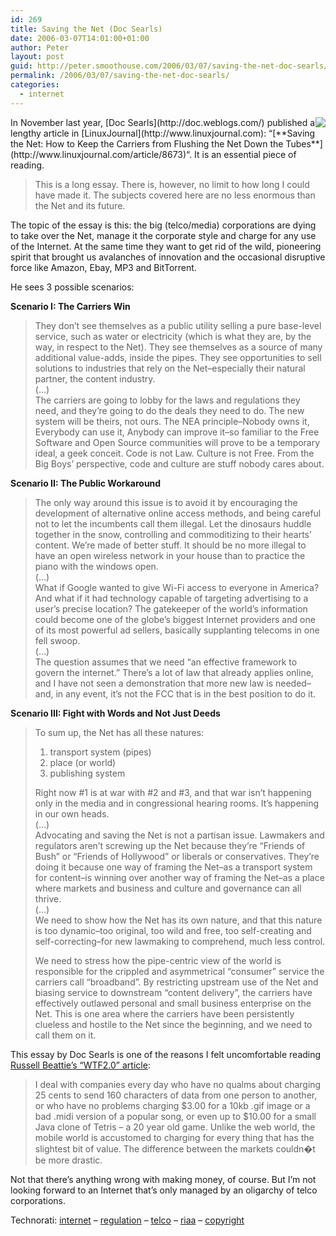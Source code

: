 ```yaml
---
id: 269
title: Saving the Net (Doc Searls)
date: 2006-03-07T14:01:00+01:00
author: Peter
layout: post
guid: http://peter.smoothouse.com/2006/03/07/saving-the-net-doc-searls/
permalink: /2006/03/07/saving-the-net-doc-searls/
categories:
  - internet
---
```

<img style="float: right" src="http://static.userland.com/images/doc/centerHead1.gif" />  
In November last year, [Doc Searls](http://doc.weblogs.com/) published a lengthy article in [LinuxJournal](http://www.linuxjournal.com): &#8220;[**Saving the Net: How to Keep the Carriers from Flushing the Net Down the Tubes**](http://www.linuxjournal.com/article/8673)&#8220;. It is an essential piece of reading.

> This is a long essay. There is, however, no limit to how long I could have made it. The subjects covered here are no less enormous than the Net and its future.

The topic of the essay is this: the big (telco/media) corporations are dying to take over the Net, manage it the corporate style and charge for any use of the Internet. At the same time they want to get rid of the wild, pioneering spirit that brought us avalanches of innovation and the occasional disruptive force like Amazon, Ebay, MP3 and BitTorrent.  
<!--more-->

  
He sees 3 possible scenarios:

**Scenario I: The Carriers Win**

> They don&#8217;t see themselves as a public utility selling a pure base-level service, such as water or electricity (which is what they are, by the way, in respect to the Net). They see themselves as a source of many additional value-adds, inside the pipes. They see opportunities to sell solutions to industries that rely on the Net&#8211;especially their natural partner, the content industry.  
> (&#8230;)  
> The carriers are going to lobby for the laws and regulations they need, and they&#8217;re going to do the deals they need to do. The new system will be theirs, not ours. The NEA principle&#8211;Nobody owns it, Everybody can use it, Anybody can improve it&#8211;so familiar to the Free Software and Open Source communities will prove to be a temporary ideal, a geek conceit. Code is not Law. Culture is not Free. From the Big Boys&#8217; perspective, code and culture are stuff nobody cares about.

**Scenario II: The Public Workaround**

> The only way around this issue is to avoid it by encouraging the development of alternative online access methods, and being careful not to let the incumbents call them illegal. Let the dinosaurs huddle together in the snow, controlling and commoditizing to their hearts&#8217; content. We&#8217;re made of better stuff. It should be no more illegal to have an open wireless network in your house than to practice the piano with the windows open.  
> (&#8230;)  
> What if Google wanted to give Wi-Fi access to everyone in America? And what if it had technology capable of targeting advertising to a user&#8217;s precise location? The gatekeeper of the world&#8217;s information could become one of the globe&#8217;s biggest Internet providers and one of its most powerful ad sellers, basically supplanting telecoms in one fell swoop.  
> (&#8230;)  
> The question assumes that we need &#8220;an effective framework to govern the internet.&#8221; There&#8217;s a lot of law that already applies online, and I have not seen a demonstration that more new law is needed&#8211;and, in any event, it&#8217;s not the FCC that is in the best position to do it.

**Scenario III: Fight with Words and Not Just Deeds**

> To sum up, the Net has all these natures:
> 
>   1. transport system (pipes) 
>   2. place (or world)
>   3. publishing system
> 
> Right now #1 is at war with #2 and #3, and that war isn&#8217;t happening only in the media and in congressional hearing rooms. It&#8217;s happening in our own heads.  
> (&#8230;)  
> Advocating and saving the Net is not a partisan issue. Lawmakers and regulators aren&#8217;t screwing up the Net because they&#8217;re &#8220;Friends of Bush&#8221; or &#8220;Friends of Hollywood&#8221; or liberals or conservatives. They&#8217;re doing it because one way of framing the Net&#8211;as a transport system for content&#8211;is winning over another way of framing the Net&#8211;as a place where markets and business and culture and governance can all thrive.  
> (&#8230;)  
> We need to show how the Net has its own nature, and that this nature is too dynamic&#8211;too original, too wild and free, too self-creating and self-correcting&#8211;for new lawmaking to comprehend, much less control.
> 
> We need to stress how the pipe-centric view of the world is responsible for the crippled and asymmetrical &#8220;consumer&#8221; service the carriers call &#8220;broadband&#8221;. By restricting upstream use of the Net and biasing service to downstream &#8220;content delivery&#8221;, the carriers have effectively outlawed personal and small business enterprise on the Net. This is one area where the carriers have been persistently clueless and hostile to the Net since the beginning, and we need to call them on it.

This essay by Doc Searls is one of the reasons I felt uncomfortable reading [Russell Beattie&#8217;s &#8220;WTF2.0&#8221; article](http://www.russellbeattie.com/notebook/1008838.html):

> I deal with companies every day who have no qualms about charging 25 cents to send 160 characters of data from one person to another, or who have no problems charging $3.00 for a 10kb .gif image or a bad .midi version of a popular song, or even up to $10.00 for a small Java clone of Tetris &#8211; a 20 year old game. Unlike the web world, the mobile world is accustomed to charging for every thing that has the slightest bit of value. The difference between the markets couldn�t be more drastic.

Not that there&#8217;s anything wrong with making money, of course. But I&#8217;m not looking forward to an Internet that&#8217;s only managed by an oligarchy of telco corporations.

Technorati: <a href="http://technorati.com/tag/internet" rel="tag">internet</a> &#8211; <a href="http://technorati.com/tag/regulation" rel="tag">regulation</a> &#8211; <a href="http://technorati.com/tag/telco" rel="tag">telco</a> &#8211; <a href="http://technorati.com/tag/riaa" rel="tag">riaa</a> &#8211; <a href="http://technorati.com/tag/copyright" rel="tag">copyright</a>